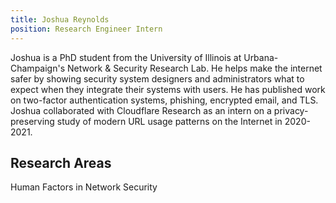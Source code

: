 ```yaml
---
title: Joshua Reynolds
position: Research Engineer Intern
---
```


Joshua is a PhD student from the University of Illinois at Urbana-Champaign's Network & Security Research Lab. He helps make the internet safer by showing security system designers and administrators what to expect when they integrate their systems with users. He has published work on two-factor authentication systems, phishing, encrypted email, and TLS. Joshua collaborated with Cloudflare Research as an intern on a privacy-preserving study of modern URL usage patterns on the Internet in 2020-2021. 

## Research Areas 
Human Factors in Network Security



